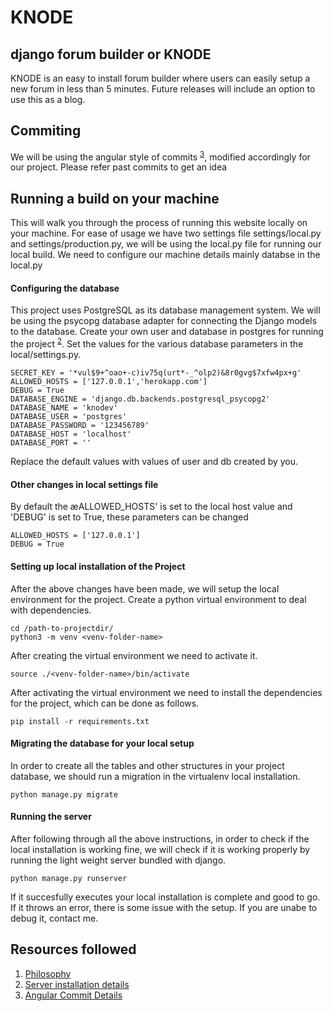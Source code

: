 # KNODE	

## django forum builder or KNODE

KNODE is an easy to install forum builder where users can easily setup a new forum in less than 5 minutes. Future releases will include an option to use this as a blog.

## Commiting

We will be using the angular style of commits <sup>[3](https://github.com/angular/angular/blob/master/CONTRIBUTING.md)</sup>, modified accordingly for our project. Please refer past commits to get an idea

## Running a build on your machine

This will walk you through the process of running this website locally on your machine. For ease of usage we have two settings file settings/local.py and settings/production.py, we will be using the local.py file for running our local build. We need to configure our machine details mainly databse in the local.py

#### Configuring the database	

This project uses PostgreSQL as its database management system. We will be using the psycopg database adapter for connecting the Django models to the database. Create your own user and database in postgres for running the project <sup>[2](https://www.digitalocean.com/community/tutorials/how-to-set-up-django-with-postgres-nginx-and-gunicorn-on-ubuntu-18-04)</sup>. Set the values for the various database parameters in the local/settings.py.

```	
SECRET_KEY = '*vul$9+^oao+-c)iv75q(urt*-_^olp2)&8r0gvg$7xfw4px+g'
ALLOWED_HOSTS = ['127.0.0.1','herokapp.com']
DEBUG = True
DATABASE_ENGINE = 'django.db.backends.postgresql_psycopg2'
DATABASE_NAME = 'knodev'
DATABASE_USER = 'postgres'
DATABASE_PASSWORD = '123456789'
DATABASE_HOST = 'localhost'
DATABASE_PORT = ''
```	
Replace the default values with values of user and db created by you.

#### Other changes in local settings file	

By default the æALLOWED_HOSTS' is set to the local host value and 'DEBUG' is set to True, these parameters can be changed

```	
ALLOWED_HOSTS = ['127.0.0.1']	
DEBUG = True	
```	

#### Setting up local installation of the Project	
 After the above changes have been made, we will setup the local environment for the project. Create a python virtual environment to deal with dependencies. 	

 ```	
 cd /path-to-projectdir/	
 python3 -m venv <venv-folder-name>	
 ```	
After creating the virtual environment we need to activate it.	

```	
source ./<venv-folder-name>/bin/activate	
```	
After activating the virtual environment we need to install the dependencies for the project, which can be done as follows.	
```	
pip install -r requirements.txt	
```	
#### Migrating the database for your local setup	
In order to create all the tables and other structures in your project database, we should run a migration in the virtualenv local installation.	

```	
python manage.py migrate	
```	
#### Running the server	
After following through all the above instructions, in order to check if the local installation is working fine, we will check if it is working properly by running the light weight server bundled with django.	

```	
python manage.py runserver	
```	
If it succesfully executes your local installation is complete and good to go. If it throws an error, there is some issue with the setup. If you are unabe to debug it, contact me.	

## Resources followed	

1. [Philosophy](https://www.b-list.org/weblog/2008/mar/15/slides/)  	
2. [Server installation details](https://www.digitalocean.com/community/tutorials/how-to-set-up-django-with-postgres-nginx-and-gunicorn-on-ubuntu-18-04)  	
3. [Angular Commit Details](https://github.com/angular/angular/blob/master/CONTRIBUTING.md)  
